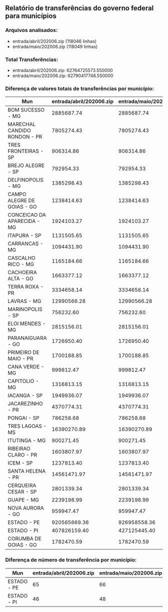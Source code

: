 ## Relatório de transferências do governo federal para municípios
### Arquivos analisados:
* entrada/abril/202006.zip (118046 linhas)
* entrada/maio/202006.zip (118049 linhas)
### Total Transferências:
* entrada/abril/202006.zip: 62764725573.550000
* entrada/maio/202006.zip: 62790417748.550000
### Diferença de valores totais de transferências por município:
| Mun | entrada/abril/202006.zip | entrada/maio/202006.zip | Diff | Percent |
| --- | --- | --- | --- | --- |
| BOM SUCESSO - MG | 2885687.74 | 2885687.74 | 0.00 | 0.00 |
| MARECHAL CANDIDO RONDON - PR | 7805274.43 | 7805274.43 | -0.00 | -0.00 |
| TRES FRONTEIRAS - SP | 906314.86 | 906314.86 | 0.00 | 0.00 |
| BREJO ALEGRE - SP | 792954.33 | 792954.33 | -0.00 | -0.00 |
| DELFINOPOLIS - MG | 1385298.43 | 1385298.43 | 0.00 | 0.00 |
| CAMPO ALEGRE DE GOIAS - GO | 1238414.63 | 1238414.63 | -0.00 | -0.00 |
| CONCEICAO DA APARECIDA - MG | 1924103.27 | 1924103.27 | -0.00 | -0.00 |
| ITAPURA - SP | 1131505.65 | 1131505.65 | -0.00 | -0.00 |
| CARRANCAS - MG | 1094431.90 | 1094431.90 | -0.00 | -0.00 |
| CASCALHO RICO - MG | 1165184.66 | 1165184.66 | -0.00 | -0.00 |
| CACHOEIRA ALTA - GO | 1663377.12 | 1663377.12 | 0.00 | 0.00 |
| TERRA ROXA - PR | 3334658.14 | 3334658.14 | -0.00 | -0.00 |
| LAVRAS - MG | 12990566.28 | 12990566.28 | 0.00 | 0.00 |
| MARINOPOLIS - SP | 756232.60 | 756232.60 | 0.00 | 0.00 |
| ELOI MENDES - MG | 2815156.01 | 2815156.01 | -0.00 | -0.00 |
| PARANAIGUARA - GO | 1726950.40 | 1726950.40 | -0.00 | -0.00 |
| PRIMEIRO DE MAIO - PR | 1700188.85 | 1700188.85 | 0.00 | 0.00 |
| CANA VERDE - MG | 999812.47 | 999812.47 | -0.00 | -0.00 |
| CAPITOLIO - MG | 1316813.15 | 1316813.15 | -0.00 | -0.00 |
| IACANGA - SP | 1949936.07 | 1949936.07 | -0.00 | -0.00 |
| JACAREZINHO - PR | 4370774.31 | 4370774.31 | 0.00 | 0.00 |
| PONGAI - SP | 786258.68 | 786258.68 | -0.00 | -0.00 |
| TRES LAGOAS - MS | 16390270.89 | 16390270.89 | -0.00 | -0.00 |
| ITUTINGA - MG | 900271.45 | 900271.45 | 0.00 | 0.00 |
| RIBEIRAO CLARO - PR | 1603807.97 | 1603807.97 | -0.00 | -0.00 |
| ICEM - SP | 1237813.40 | 1237813.40 | 0.00 | 0.00 |
| SANTA HELENA - PR | 14561471.97 | 14561471.97 | -0.00 | -0.00 |
| CERQUEIRA CESAR - SP | 2801339.34 | 2801339.34 | 0.00 | 0.00 |
| GUAPE - MG | 2239198.99 | 2239198.99 | 0.00 | 0.00 |
| NOVA AURORA - GO | 959947.47 | 959947.47 | 0.00 | 0.00 |
| ESTADO - PE | 920565669.36 | 926958558.36 | 6392889.00 | 0.69 |
| ESTADO - PI | 407826159.40 | 427125445.40 | 19299286.00 | 4.73 |
| CORUMBA DE GOIAS - GO | 1782470.59 | 1782470.59 | 0.00 | 0.00 |
### Diferença de número de transferência por município:
| Mun | entrada/abril/202006.zip | entrada/maio/202006.zip | Diff | Percent |
| --- | --- | --- | --- | --- |
| ESTADO - PE | 65 | 66 | 1 | 1 |
| ESTADO - PI | 46 | 48 | 2 | 4 |
